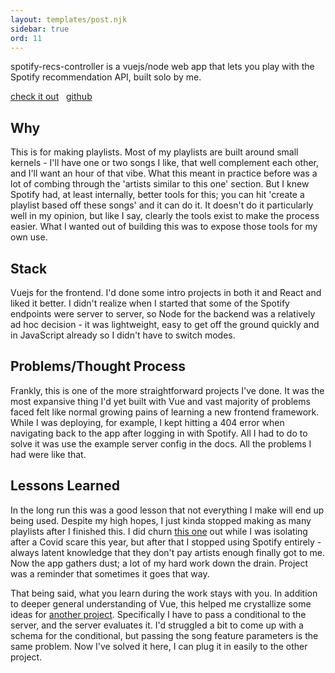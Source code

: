 ```yaml
---
layout: templates/post.njk
sidebar: true
ord: 11
---
```

spotify-recs-controller is a vuejs/node web app that lets you play with the Spotify recommendation API, built solo by me.

[check it out](https://domonicmilesi.com/spotify-recs-controller) &nbsp; [github](https://github.com/dom-o/spotify-recs-controller)

## Why
This is for making playlists. Most of my playlists are built around small kernels - I'll have one or two songs I like, that well complement each other, and I'll want an hour of that vibe. What this meant in practice before was a lot of combing through the 'artists similar to this one' section. But I knew Spotify had, at least internally, better tools for this; you can hit 'create a playlist based off these songs' and it can do it. It doesn't do it particularly well in my opinion, but like I say, clearly the tools exist to make the process easier. What I wanted out of building this was to expose those tools for my own use.

## Stack
Vuejs for the frontend. I'd done some intro projects in both it and React and liked it better. I didn't realize when I started that some of the Spotify endpoints were server to server, so Node for the backend was a relatively ad hoc decision - it was lightweight, easy to get off the ground quickly and in JavaScript already so I didn't have to switch modes.

## Problems/Thought Process
Frankly, this is one of the more straightforward projects I've done. It was the most expansive thing I'd yet built with Vue and vast majority of problems faced felt like normal growing pains of learning a new frontend framework. While I was deploying, for example, I kept hitting a 404 error when navigating back to the app after logging in with Spotify. All I had to do to solve it was use the example server config in the docs. All the problems I had were like that.

## Lessons Learned
In the long run this was a good lesson that not everything I make will end up being used. Despite my high hopes, I just kinda stopped making as many playlists after I finished this. I did churn [this one](https://open.spotify.com/playlist/6czp00vV0XwGLffRWE33Ca?si=59654155a405495f) out while I was isolating after a Covid scare this year, but after that I stopped using Spotify entirely - always latent knowledge that they don't pay artists enough finally got to me. Now the app gathers dust; a lot of my hard work down the drain. Project was a reminder that sometimes it goes that way.

That being said, what you learn during the work stays with you. In addition to deeper general understanding of Vue, this helped me crystallize some ideas for [another project](https://github.com/dom-o/complex-weather-alerts). Specifically I have to pass a conditional to the server, and the server evaluates it. I'd struggled a bit to come up with a schema for the conditional, but passing the song feature parameters is the same problem. Now I've solved it here, I can plug it in easily to the other project.
